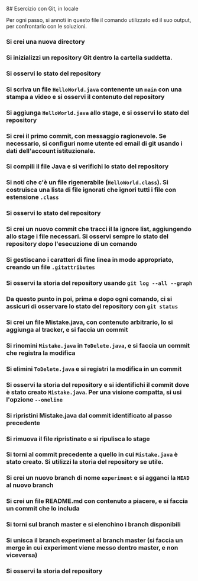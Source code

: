 8# Esercizio con Git, in locale

Per ogni passo,
si annoti in questo file il comando utilizzato ed il suo output,
per confrontarlo con le soluzioni.

### Si crei una nuova directory

### Si inizializzi un repository Git dentro la cartella suddetta.

### Si osservi lo stato del repository

### Si scriva un file `HelloWorld.java` contenente un `main` con una stampa a video e si osservi il contenuto del repository

### Si aggiunga `HelloWorld.java` allo stage, e si osservi lo stato del repository

### Si crei il primo commit, con messaggio ragionevole. Se necessario, si configuri nome utente ed email di git usando i dati dell'account istituzionale.

### Si compili il file Java e si verifichi lo stato del repository

### Si noti che c'è un file rigenerabile (`HelloWorld.class`). Si costruisca una lista di file ignorati che ignori tutti i file con estensione `.class`

### Si osservi lo stato del repository

### Si crei un nuovo commit che tracci il la ignore list, aggiungendo allo stage i file necessari. Si osservi sempre lo stato del repository dopo l'esecuzione di un comando

### Si gestiscano i caratteri di fine linea in modo appropriato, creando un file `.gitattributes`

### Si osservi la storia del repository usando `git log --all --graph`

### Da questo punto in poi, prima e dopo ogni comando, ci si assicuri di osservare lo stato del repository con `git status`

### Si crei un file Mistake.java, con contenuto arbitrario, lo si aggiunga al tracker, e si faccia un commit

### Si rinomini `Mistake.java` in `ToDelete.java`, e si faccia un commit che registra la modifica

### Si elimini `ToDelete.java` e si registri la modifica in un commit

### Si osservi la storia del repository e si identifichi il commit dove è stato creato `Mistake.java`. Per una visione compatta, si usi l'opzione `--oneline`

### Si ripristini Mistake.java dal commit identificato al passo precedente

### Si rimuova il file ripristinato e si ripulisca lo stage

### Si torni al commit precedente a quello in cui `Mistake.java` è stato creato. Si utilizzi la storia del repository se utile.

### Si crei un nuovo branch di nome `experiment` e si agganci la `HEAD` al nuovo branch

### Si crei un file README.md con contenuto a piacere, e si faccia un commit che lo includa

### Si torni sul branch master e si elenchino i branch disponibili

### Si unisca il branch experiment al branch master (si faccia un merge in cui experiment viene messo dentro master, e non viceversa)

### Si osservi la storia del repository

